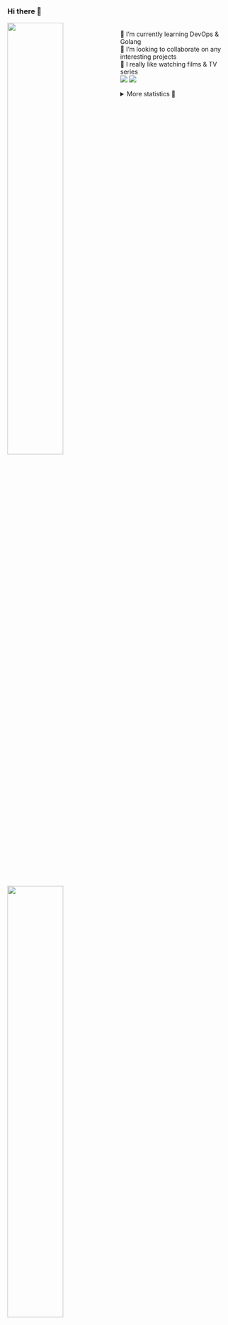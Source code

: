### Hi there 👋


[<img align="left" width="50%" src="https://github-readme-stats.vercel.app/api?username=rufusnufus&hide=issues&show_icons=true&count_private=true&theme=transparent&title_color=FF6F40&text_color=FBF9F8&icon_color=F48242&hide_border=true&hide_title=true#gh-dark-mode-only">](https://metrics.lecoq.io/rufusnufus#gh-dark-mode-only)
[<img align="left" width="50%" src="https://github-readme-stats.vercel.app/api?username=rufusnufus&hide=issues&show_icons=true&count_private=true&theme=transparent&title_color=FF6533&text_color=4D4644&icon_color=FF8038&hide_border=true&hide_title=true#gh-light-mode-only">](https://metrics.lecoq.io/rufusnufus#gh-light-mode-only)

<p>
  <br>
  🌱 I’m currently learning DevOps & Golang</br>
  👯 I’m looking to collaborate on any interesting projects</br>
  🎥 I really like watching films & TV series</br>
  <a href="https://linkedin.com/in/rufusnufus"><img src="https://img.shields.io/badge/linkedin-0077B5.svg?style=for-the-badge&logo=linkedin&logoColor=white"/></a>
  <a href="https://t.me/rufusnufus"><img src="https://img.shields.io/badge/-telegram-black?style=for-the-badge&color=blue&logo=telegram"/></a>
</p>

<p text-align="left">
<details>
  <summary>More statistics 👀</summary><br/>

<!--START_SECTION:waka-->
![Code Time](http://img.shields.io/badge/Code%20Time-382%20hrs%2045%20mins-blue)

![Profile Views](http://img.shields.io/badge/Profile%20Views-6-blue)

**I'm an Early 🐤** 

```text
🌞 Morning                6037 commits        █████░░░░░░░░░░░░░░░░░░░░   21.21 % 
🌆 Daytime                16528 commits       ███████████████░░░░░░░░░░   58.06 % 
🌃 Evening                5158 commits        █████░░░░░░░░░░░░░░░░░░░░   18.12 % 
🌙 Night                  742 commits         █░░░░░░░░░░░░░░░░░░░░░░░░   02.61 % 
```
📅 **I'm Most Productive on Monday** 

```text
Monday                   5830 commits        █████░░░░░░░░░░░░░░░░░░░░   20.48 % 
Tuesday                  5297 commits        █████░░░░░░░░░░░░░░░░░░░░   18.61 % 
Wednesday                5741 commits        █████░░░░░░░░░░░░░░░░░░░░   20.17 % 
Thursday                 5042 commits        ████░░░░░░░░░░░░░░░░░░░░░   17.71 % 
Friday                   4980 commits        ████░░░░░░░░░░░░░░░░░░░░░   17.50 % 
Saturday                 675 commits         █░░░░░░░░░░░░░░░░░░░░░░░░   02.37 % 
Sunday                   900 commits         █░░░░░░░░░░░░░░░░░░░░░░░░   03.16 % 
```


📊 **This Week I Spent My Time On** 

```text
💬 Programming Languages: 
Other                    9 hrs 45 mins       ██████████░░░░░░░░░░░░░░░   40.75 % 
Ruby                     6 hrs 42 mins       ███████░░░░░░░░░░░░░░░░░░   28.03 % 
YAML                     2 hrs 13 mins       ██░░░░░░░░░░░░░░░░░░░░░░░   09.28 % 
Docker                   1 hr 28 mins        ██░░░░░░░░░░░░░░░░░░░░░░░   06.19 % 
Nginx configuration file 1 hr 25 mins        █░░░░░░░░░░░░░░░░░░░░░░░░   05.95 % 

🔥 Editors: 
VS Code                  14 hrs 12 mins      ███████████████░░░░░░░░░░   59.32 % 
iTerm2                   9 hrs 44 mins       ██████████░░░░░░░░░░░░░░░   40.68 % 
```

**I Mostly Code in Java** 

```text
Python                   18 repos            ███░░░░░░░░░░░░░░░░░░░░░░   12.08 % 
Smarty                   15 repos            ███░░░░░░░░░░░░░░░░░░░░░░   10.07 % 
HCL                      6 repos             █░░░░░░░░░░░░░░░░░░░░░░░░   04.03 % 
HTML                     4 repos             █░░░░░░░░░░░░░░░░░░░░░░░░   02.68 % 
Mustache                 4 repos             █░░░░░░░░░░░░░░░░░░░░░░░░   02.68 % 
```




 Last Updated on 30/06/2023 01:06:43 UTC
<!--END_SECTION:waka-->

</details>
</p>
